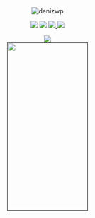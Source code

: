 <div align="center">
     <img src="https://cdn.discordapp.com/attachments/881983996748263507/886289702720770149/github2png.png" alt="denizwp"/>
</div>

<p align="center">
    <a href="https://instagram.com/denizwwp" target"blank_"><img src="https://img.shields.io/badge/INSTAGRAM%20-DC3175.svg?&style=for-the-badge&logo=instagram&logoColor=white"></a>
       <a href="https://open.spotify.com/user/szviltwriiiu23qzw5uriwtw7?si=df36908f2bb74f67" target"blank_"><img src="https://img.shields.io/badge/Spotify%20-1ed760.svg?&style=for-the-badge&logo=spotify&logoColor=white"></a>
       <a href="https://steamcommunity.com/id/denizwp" target"blank_"><img src="https://img.shields.io/badge/Steam%20-111111.svg?&style=for-the-badge&logo=steam&logoColor=white">
     <a href="https://denizwp.tebex.io" target"blank_"><img src="https://img.shields.io/badge/-TEBEX-orange?style=for-the-badge&logo=amazon"></a>
     </a></a>
</p>
    <div align="center">
   <a href="https://discord.com/users/773141540944084994" target="_blank">
      <img src="https://lanyard-profile-readme.vercel.app/api/773141540944084994">
   </a>
</div>
    <div align="center">
   <a href="" target="_blank">
      <img src="https://open.spotify.com/embed/playlist/38iVSNCPOZs9ZPTvKxDycO?utm_source=generator" width="60%" height="380" frameBorder="0" allowfullscreen="" allow="autoplay; clipboard-write; encrypted-media; fullscreen; picture-in-picture">
   </a>
</div>

